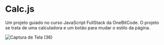# Calc.js
 Um projeto guiado no curso JavaScript FullStack da OneBitCode. O projeto se trata de uma calculadora e um botão para mudar o estilo da página.
 
![Captura de Tela (36)](https://github.com/MikaelToledo31/Calc.js/assets/90871973/e36e8fc9-af8d-414e-b1aa-887ef10cc2d1)
